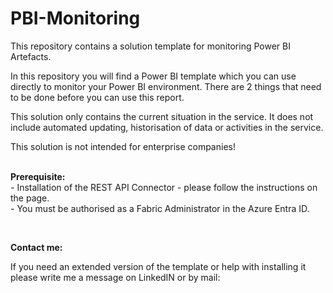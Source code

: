 # PBI-Monitoring
This repository contains a solution template for monitoring Power BI Artefacts.

<p>In this repository you will find a Power BI template which you can use directly to monitor your Power BI environment. There are 2 things that need to be done before you can use this report.</p>
<p>This solution only contains the current situation in the service. It does not include automated updating, historisation of data or activities in the service.</p>
<p>This solution is not intended for enterprise companies!</p>
<p><br /><strong>Prerequisite:</strong><br />- Installation of the REST API Connector - please follow the instructions on the page.<br />- You must be authorised as a Fabric Administrator in the Azure Entra ID.</p>
<p>&nbsp;</p>
<p><strong>Contact me:</strong></p>
<p>If you need an extended version of the template or help with installing it please write me a message on LinkedIN or by mail:</p>
